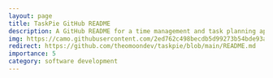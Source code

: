 ```yaml
---
layout: page
title: TaskPie GitHub README
description: A GitHub README for a time management and task planning app developed for Android and iOS, featuring a recorded demo, user stories, installation guide, dependencies list, and Trello board
img: https://camo.githubusercontent.com/2ed762c498becdb5d99273b54bde93a23fba7008c0f9faae54e59b24822ea345/68747470733a2f2f692e696d6775722e636f6d2f7471777561576e2e706e67
redirect: https://github.com/theomoondev/taskpie/blob/main/README.md
importance: 5
category: software development
---
```

